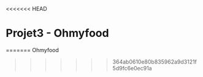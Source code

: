 <<<<<<< HEAD
# Projet3 - Ohmyfood
=======
Ohmyfood
>>>>>>> 364ab0610e80b835962a9d3121f5d9fc6e0ec91a
